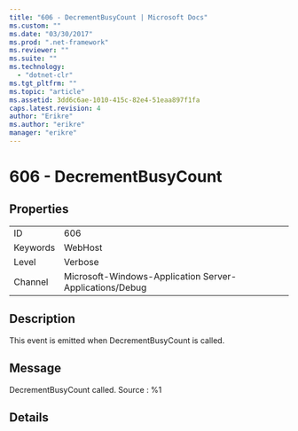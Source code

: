 ```yaml
---
title: "606 - DecrementBusyCount | Microsoft Docs"
ms.custom: ""
ms.date: "03/30/2017"
ms.prod: ".net-framework"
ms.reviewer: ""
ms.suite: ""
ms.technology: 
  - "dotnet-clr"
ms.tgt_pltfrm: ""
ms.topic: "article"
ms.assetid: 3dd6c6ae-1010-415c-82e4-51eaa897f1fa
caps.latest.revision: 4
author: "Erikre"
ms.author: "erikre"
manager: "erikre"
---
```

# 606 - DecrementBusyCount
## Properties  
  
|||  
|-|-|  
|ID|606|  
|Keywords|WebHost|  
|Level|Verbose|  
|Channel|Microsoft-Windows-Application Server-Applications/Debug|  
  
## Description  
 This event is emitted when DecrementBusyCount is called.  
  
## Message  
 DecrementBusyCount called. Source : %1  
  
## Details